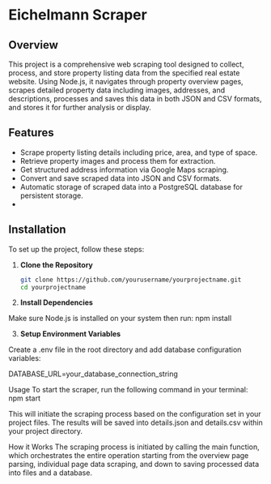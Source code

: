 # Eichelmann Scraper

## Overview
This project is a comprehensive web scraping tool designed to collect, process, and store property listing data from the specified real estate website. Using Node.js, it navigates through property overview pages, scrapes detailed property data including images, addresses, and descriptions, processes and saves this data in both JSON and CSV formats, and stores it for further analysis or display.

## Features
- Scrape property listing details including price, area, and type of space.
- Retrieve property images and process them for extraction.
- Get structured address information via Google Maps scraping.
- Convert and save scraped data into JSON and CSV formats.
- Automatic storage of scraped data into a PostgreSQL database for persistent storage.
- 
## Installation
To set up the project, follow these steps:

1. **Clone the Repository**
   ```bash
   git clone https://github.com/yourusername/yourprojectname.git
   cd yourprojectname
   
2. **Install Dependencies**

Make sure Node.js is installed on your system then run:
npm install

3. **Setup Environment Variables**

Create a 
.env
 file in the root directory and add database configuration variables:

DATABASE_URL=your_database_connection_string

Usage
To start the scraper, run the following command in your terminal:
npm start

This will initiate the scraping process based on the configuration set in your project files. The results will be saved into details.json and details.csv within your project directory.

How it Works
The scraping process is initiated by calling the main function, which orchestrates the entire operation starting from the overview page parsing, individual page data scraping, and down to saving processed data into files and a database.